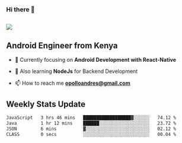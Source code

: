 ### Hi there 👋
<h2 align="left"><img src="https://readme-typing-svg.herokuapp.com?color=000000&lines=I'm+Andrew+Opollo😊;Welcome+to+my+Github😜"> </h2>

## Android Engineer from Kenya


- 🌱 Currently focusing on **Android Development with React-Native**

- 🔭 Also learning **NodeJs** for Backend Development

- 📫 How to reach me **opolloandres@gmail.com**


## Weekly Stats Update
<!--START_SECTION:waka-->

```txt
JavaScript   3 hrs 46 mins   ██████████████████▓░░░░░░   74.12 %
Java         1 hr 12 mins    ██████░░░░░░░░░░░░░░░░░░░   23.72 %
JSON         6 mins          ▓░░░░░░░░░░░░░░░░░░░░░░░░   02.12 %
CLASS        0 secs          ░░░░░░░░░░░░░░░░░░░░░░░░░   00.04 %
```

<!--END_SECTION:waka-->



